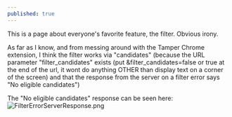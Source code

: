 ```yaml
---
published: true
---
```


 This is a page about everyone's favorite feature, the filter. Obvious irony.

As far as I know, and from messing around with the Tamper Chrome extension, I think the filter works via "candidates" (because the URL parameter "filter_candidates" exists (put &filter_candidates=false or true at the end of the url, it wont do anything OTHER than display text on a corner of the screen) and that the response from the server on a filter error says "No eligible candidates")

The "No eligible candidates" response can be seen here: ![FilterErrorServerResponse.png]({{site.baseurl}}/wiki/FilterErrorServerResponse.png)